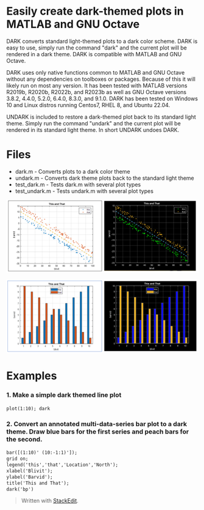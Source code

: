 # Easily create dark-themed plots in MATLAB and GNU Octave

DARK converts standard light-themed plots to a dark color scheme. DARK is easy to use, simply run the command "dark" and the current plot will be rendered in a dark theme. DARK is compatible with MATLAB and GNU Octave.

DARK uses only native functions common to MATLAB and GNU Octave without any dependencies on toolboxes or packages. Because of this it will likely run on most any version. It has been tested with MATLAB versions R2019b, R2020b, R2022b, and R2023b as well as GNU Octave versions 3.8.2, 4.4.0, 5.2.0, 6.4.0, 8.3.0, and 9.1.0. DARK has been tested on Windows 10 and Linux distros running Centos7, RHEL 8, and Ubuntu 22.04.

UNDARK is included to restore a dark-themed plot back to its standard light theme. Simply run the command "undark" and the current plot will be rendered in its standard light theme. In short UNDARK undoes DARK.

# Files
* dark.m - Converts plots to a dark color theme
* undark.m - Converts dark theme plots back to the standard light theme
* test_dark.m - Tests dark.m with several plot types
* test_undark.m - Tests undark.m with several plot types

![Sample plot 1](./images/example1.PNG "Sample plot 1")

![Sample plot 2](./images/example2.PNG "Sample plot 2")

# Examples
### 1. Make a simple dark themed line plot

~~~~
plot(1:10); dark
~~~~

### 2. Convert an annotated multi-data-series bar plot to a dark theme. Draw blue bars for the first series and peach bars for the second.

~~~~
bar([(1:10)' (10:-1:1)']);
grid on;
legend('this','that','Location','North');
xlabel('Blivit');
ylabel('Barvid');
title('This and That');
dark('bp')
~~~~

> Written with [StackEdit](https://stackedit.io/).
